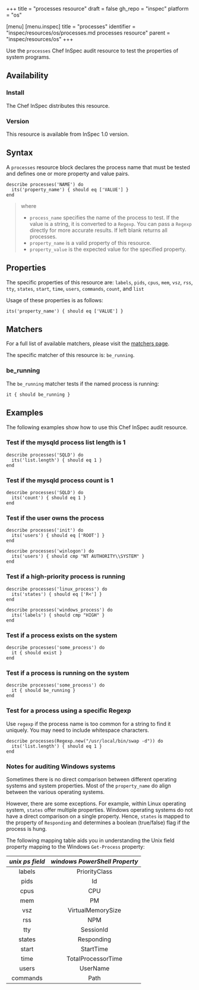 +++
title = "processes resource"
draft = false
gh_repo = "inspec"
platform = "os"

[menu]
  [menu.inspec]
    title = "processes"
    identifier = "inspec/resources/os/processes.md processes resource"
    parent = "inspec/resources/os"
+++

Use the `processes` Chef InSpec audit resource to test the properties of system programs.

## Availability

### Install

The Chef InSpec distributes this resource.

### Version

This resource is available from InSpec 1.0 version.

## Syntax

A `processes` resource block declares the process name that must be tested and defines one or more property and value pairs.

    describe processes('NAME') do
      its('property_name') { should eq ['VALUE'] }
    end

> where
>
> - `process_name` specifies the name of the process to test. If the value is a string, it is converted to a `Regexp`. You can pass a `Regexp` directly for more accurate results. If left blank returns all processes.
> - `property_name` is a valid property of this resource.
> - `property_value` is the expected value for the specified property.

## Properties

The specific properties of this resource are: `labels`, `pids`, `cpus`, `mem`, `vsz`, `rss`, `tty`, `states`, `start`, `time`, `users`, `commands`, `count`, and `list`

Usage of these properties is as follows:

    its('property_name') { should eq ['VALUE'] }

## Matchers

For a full list of available matchers, please visit the [matchers page](/inspec/matchers/).

The specific matcher of this resource is: `be_running`.

### be_running

The `be_running` matcher tests if the named process is running:

    it { should be_running }

## Examples

The following examples show how to use this Chef InSpec audit resource.

### Test if the mysqld process list length is 1

    describe processes('SQLD') do
      its('list.length') { should eq 1 }
    end

### Test if the mysqld process count is 1

    describe processes('SQLD') do
      its('count') { should eq 1 }
    end

### Test if the user owns the process

    describe processes('init') do
      its('users') { should eq ['ROOT'] }
    end

    describe processes('winlogon') do
      its('users') { should cmp "NT AUTHORITY\\SYSTEM" }
    end

### Test if a high-priority process is running

    describe processes('linux_process') do
      its('states') { should eq ['R<'] }
    end

    describe processes('windows_process') do
      its('labels') { should cmp "HIGH" }
    end

### Test if a process exists on the system

    describe processes('some_process') do
      it { should exist }
    end

### Test if a process is running on the system

    describe processes('some_process') do
      it { should be_running }
    end

### Test for a process using a specific Regexp

Use `regexp` if the process name is too common for a string to find it uniquely. You may need to include whitespace characters.

    describe processes(Regexp.new("/usr/local/bin/swap -d")) do
      its('list.length') { should eq 1 }
    end

### Notes for auditing Windows systems

Sometimes there is no direct comparison between different operating systems and system properties. Most of the `property_name` do align between the various operating systems.

However, there are some exceptions. For example, within Linux operating system, `states` offer multiple properties. Windows operating systems do not have a direct comparison on a single property. Hence, `states` is mapped to the property of `Responding` and determines a boolean (true/false) flag if the process is hung.

The following mapping table aids you in understanding the Unix field property mapping to the Windows `Get-Process` property:

| _unix ps field_ | _windows PowerShell Property_ |
| :-------------: | :---------------------------: |
|     labels      |         PriorityClass         |
|      pids       |              Id               |
|      cpus       |              CPU              |
|       mem       |              PM               |
|       vsz       |       VirtualMemorySize       |
|       rss       |              NPM              |
|       tty       |           SessionId           |
|     states      |          Responding           |
|      start      |           StartTime           |
|      time       |      TotalProcessorTime       |
|      users      |           UserName            |
|    commands     |             Path              |

